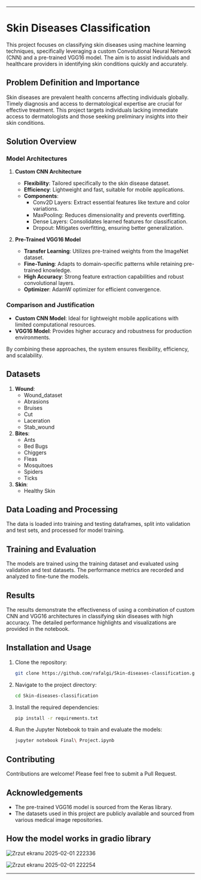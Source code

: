 
---

# Skin Diseases Classification

This project focuses on classifying skin diseases using machine learning techniques, specifically leveraging a custom Convolutional Neural Network (CNN) and a pre-trained VGG16 model. The aim is to assist individuals and healthcare providers in identifying skin conditions quickly and accurately.

## Problem Definition and Importance

Skin diseases are prevalent health concerns affecting individuals globally. Timely diagnosis and access to dermatological expertise are crucial for effective treatment. This project targets individuals lacking immediate access to dermatologists and those seeking preliminary insights into their skin conditions.

## Solution Overview

### Model Architectures

1. **Custom CNN Architecture**
    - **Flexibility**: Tailored specifically to the skin disease dataset.
    - **Efficiency**: Lightweight and fast, suitable for mobile applications.
    - **Components**:
        - Conv2D Layers: Extract essential features like texture and color variations.
        - MaxPooling: Reduces dimensionality and prevents overfitting.
        - Dense Layers: Consolidates learned features for classification.
        - Dropout: Mitigates overfitting, ensuring better generalization.

2. **Pre-Trained VGG16 Model**
    - **Transfer Learning**: Utilizes pre-trained weights from the ImageNet dataset.
    - **Fine-Tuning**: Adapts to domain-specific patterns while retaining pre-trained knowledge.
    - **High Accuracy**: Strong feature extraction capabilities and robust convolutional layers.
    - **Optimizer**: AdamW optimizer for efficient convergence.

### Comparison and Justification

- **Custom CNN Model**: Ideal for lightweight mobile applications with limited computational resources.
- **VGG16 Model**: Provides higher accuracy and robustness for production environments.

By combining these approaches, the system ensures flexibility, efficiency, and scalability.

## Datasets

1. **Wound**:
    - Wound_dataset
    - Abrasions
    - Bruises
    - Cut
    - Laceration
    - Stab_wound
2. **Bites**:
    - Ants
    - Bed Bugs
    - Chiggers
    - Fleas
    - Mosquitoes
    - Spiders
    - Ticks
3. **Skin**:
    - Healthy Skin

## Data Loading and Processing

The data is loaded into training and testing dataframes, split into validation and test sets, and processed for model training.

## Training and Evaluation

The models are trained using the training dataset and evaluated using validation and test datasets. The performance metrics are recorded and analyzed to fine-tune the models.

## Results

The results demonstrate the effectiveness of using a combination of custom CNN and VGG16 architectures in classifying skin diseases with high accuracy. The detailed performance highlights and visualizations are provided in the notebook.

## Installation and Usage

1. Clone the repository:
    ```bash
    git clone https://github.com/rafalgi/Skin-diseases-classification.git
    ```
2. Navigate to the project directory:
    ```bash
    cd Skin-diseases-classification
    ```
3. Install the required dependencies:
    ```bash
    pip install -r requirements.txt
    ```
4. Run the Jupyter Notebook to train and evaluate the models:
    ```bash
    jupyter notebook Final\ Project.ipynb
    ```

## Contributing

Contributions are welcome! Please feel free to submit a Pull Request.


## Acknowledgements

- The pre-trained VGG16 model is sourced from the Keras library.
- The datasets used in this project are publicly available and sourced from various medical image repositories.

## How the model works in gradio library

![Zrzut ekranu 2025-02-01 222336](https://github.com/user-attachments/assets/4ab91ea0-19b8-43a4-8fba-1a16f9b13182)

![Zrzut ekranu 2025-02-01 222254](https://github.com/user-attachments/assets/6f47f658-e097-468c-8d24-66a16d81b8ee)

---

